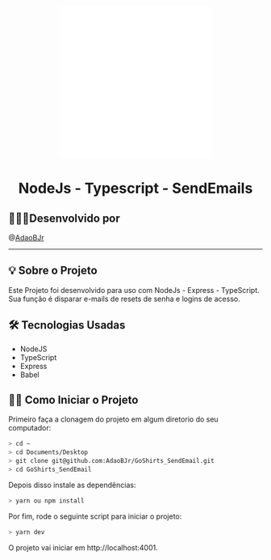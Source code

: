 <div align="center"> 
  <img src="readme/nodejs_animation.gif" width="300">
  <h1> NodeJs - Typescript - SendEmails </h1>
</div>

## 🧑🏻‍💻Desenvolvido por

@[AdaoBJr](https://github.com/AdaoBJr/)
<br>

---

## 💡 Sobre o Projeto

Este Projeto foi desenvolvido para uso com NodeJs - Express - TypeScript.
Sua função é disparar e-mails de resets de senha e logins de acesso.

## 🛠 Tecnologias Usadas

- NodeJS
- TypeScript
- Express
- Babel

## 🧙‍♂️ Como Iniciar o Projeto

Primeiro faça a clonagem do projeto em algum diretorio do seu computador:

```bash
> cd ~
> cd Documents/Desktop
> git clone git@github.com:AdaoBJr/GoShirts_SendEmail.git
> cd GoShirts_SendEmail
```

Depois disso instale as dependências:

```bash
> yarn ou npm install
```

Por fim, rode o seguinte script para iniciar o projeto:

```bash
> yarn dev
```

O projeto vai iniciar em http://localhost:4001.
